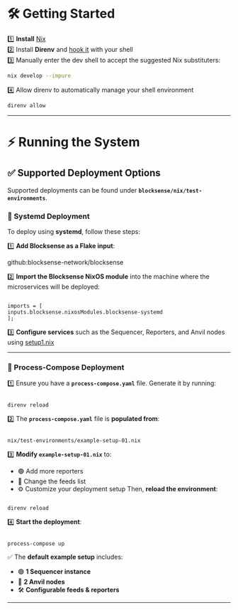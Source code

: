 # 🛠 Getting Started

1️⃣ **Install** [Nix](https://zero-to-nix.com/start/install) <br>
2️⃣ Install **Direnv** and [hook it](https://direnv.net/docs/hook.html) with your shell <br>
3️⃣ Manually enter the dev shell to accept the suggested Nix substituters:

```sh
nix develop --impure

```

4️⃣ Allow direnv to automatically manage your shell environment

```sh
direnv allow
```

---

# ⚡ Running the System

## ✅ Supported Deployment Options

Supported deployments can be found under **`blocksense/nix/test-environments`**.

### 🔧 Systemd Deployment

To deploy using **systemd**, follow these steps:

1️⃣ **Add Blocksense as a Flake input**:

github:blocksense-network/blocksense

2️⃣ **Import the Blocksense NixOS module** into the machine where the microservices will be deployed:

```

imports = [
inputs.blocksense.nixosModules.blocksense-systemd
];

```

3️⃣ **Configure services** such as the Sequencer, Reporters, and Anvil nodes using [setup1.nix](/nix/test-environments/example-setup-01.nix)

---

### 🔄 Process-Compose Deployment

1️⃣ Ensure you have a **`process-compose.yaml`** file. Generate it by running:

```

direnv reload

```

2️⃣ The **`process-compose.yaml`** file is **populated from**:

```

nix/test-environments/example-setup-01.nix

```

3️⃣ **Modify `example-setup-01.nix`** to:

- 🟢 Add more reporters
- 🔵 Change the feeds list
- ⚙️ Customize your deployment setup
  Then, **reload the environment**:

```

direnv reload

```

4️⃣ **Start the deployment**:

```

process-compose up

```

✅ The **default example setup** includes:

- 🟢 **1 Sequencer instance**
- 🔵 **2 Anvil nodes**
- 🛠 **Configurable feeds & reporters**

---

